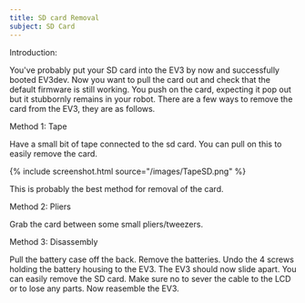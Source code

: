 ```yaml
---
title: SD card Removal
subject: SD Card
---
```


Introduction:

You've probably put your SD card into the EV3 by now and successfully booted EV3dev. Now you want to pull the card out and check that the default firmware is still working. You push on the card, expecting it pop out but it stubbornly remains in your robot. There are a few ways to remove the card from the EV3, they are as follows.

Method 1: Tape

Have a small bit of tape connected to the sd card. You can pull on this to easily remove the card.

{% include screenshot.html source="/images/TapeSD.png" %}

This is probably the best method for removal of the card.

Method 2: Pliers

Grab the card between some small pliers/tweezers.


Method 3: Disassembly

Pull the battery case off the back. Remove the batteries. Undo the 4 screws holding the battery housing to the EV3. The EV3 should now slide apart. You can easily remove the SD card. Make sure no to sever the cable to the LCD or to lose any parts. Now reasemble the EV3.
